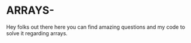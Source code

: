 # ARRAYS-
Hey folks out there here you can find amazing questions and my code to solve it regarding arrays.

